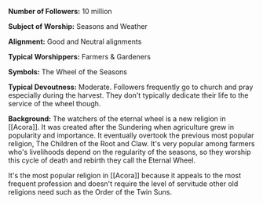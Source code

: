 **Number of Followers:** 10 million
 
**Subject of Worship:** Seasons and Weather
 
**Alignment:** Good and Neutral alignments
 
**Typical Worshippers:** Farmers & Gardeners
 
**Symbols:** The Wheel of the Seasons
 
**Typical Devoutness:** Moderate. Followers frequently go to church and pray especially during the harvest. They don't typically dedicate their life to the service of the wheel though.
 
**Background:** The watchers of the eternal wheel is a new religion in [[Acora]]. It was created after the Sundering when agriculture grew in popularity and importance. It eventually overtook the previous most popular religion, The Children of the Root and Claw. It's very popular among farmers who's livelihoods depend on the regularity of the seasons, so they worship this cycle of death and rebirth they call the Eternal Wheel.
 
It's the most popular religion in [[Acora]] because it appeals to the most frequent profession and doesn't require the level of servitude other old religions need such as the Order of the Twin Suns.